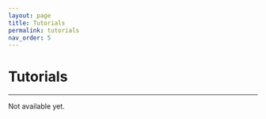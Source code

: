```yaml
---
layout: page
title: Tutorials
permalink: tutorials
nav_order: 5
---
```


# **Tutorials**

***

Not available yet.
